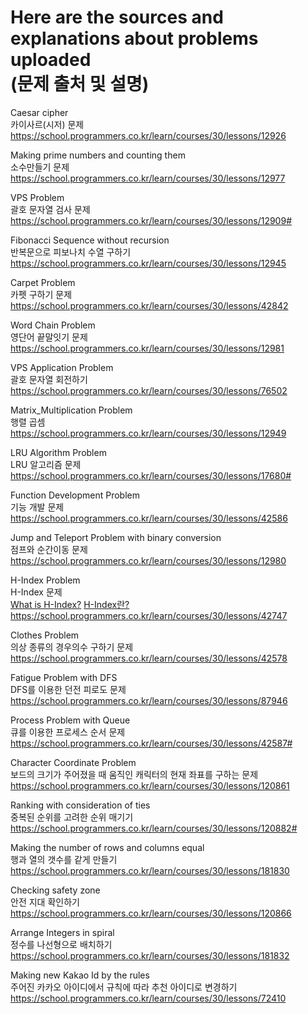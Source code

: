 # Here are the sources and explanations about problems uploaded <br> (문제 출처 및 설명)

Caesar cipher <br> 카이사르(시저) 문제 <br> https://school.programmers.co.kr/learn/courses/30/lessons/12926

Making prime numbers and counting them <br> 소수만들기 문제 <br> https://school.programmers.co.kr/learn/courses/30/lessons/12977

VPS Problem <br> 괄호 문자열 검사 문제 <br> https://school.programmers.co.kr/learn/courses/30/lessons/12909#

Fibonacci Sequence without recursion <br> 반복문으로 피보나치 수열 구하기 <br> https://school.programmers.co.kr/learn/courses/30/lessons/12945

Carpet Problem <br> 카펫 구하기 문제 <br> https://school.programmers.co.kr/learn/courses/30/lessons/42842

Word Chain Problem <br> 영단어 끝말잇기 문제 <br> https://school.programmers.co.kr/learn/courses/30/lessons/12981

VPS Application Problem <br> 괄호 문자열 회전하기 <br> https://school.programmers.co.kr/learn/courses/30/lessons/76502

Matrix_Multiplication Problem <br> 행렬 곱셈 <br> https://school.programmers.co.kr/learn/courses/30/lessons/12949

LRU Algorithm Problem <br> LRU 알고리즘 문제  <br> https://school.programmers.co.kr/learn/courses/30/lessons/17680#

Function Development Problem <br> 기능 개발 문제  <br> https://school.programmers.co.kr/learn/courses/30/lessons/42586

Jump and Teleport Problem with binary conversion <br> 점프와 순간이동 문제 <br> https://school.programmers.co.kr/learn/courses/30/lessons/12980

H-Index Problem <br> H-Index 문제 <br> [What is H-Index?](https://en.wikipedia.org/wiki/H-index)  [H-Index란?](https://ko.wikipedia.org/wiki/H_%EC%A7%80%EC%88%98) 
<br> https://school.programmers.co.kr/learn/courses/30/lessons/42747

Clothes Problem <br> 의상 종류의 경우의수 구하기 문제 <br> https://school.programmers.co.kr/learn/courses/30/lessons/42578

Fatigue Problem with DFS <br> DFS를 이용한 던전 피로도 문제 <br> https://school.programmers.co.kr/learn/courses/30/lessons/87946

Process Problem with Queue <br> 큐를 이용한 프로세스 순서 문제 <br> https://school.programmers.co.kr/learn/courses/30/lessons/42587#

Character Coordinate Problem <br> 보드의 크기가 주어졌을 때 움직인 캐릭터의 현재 좌표를 구하는 문제 <br> https://school.programmers.co.kr/learn/courses/30/lessons/120861

Ranking with consideration of ties <br> 중복된 순위를 고려한 순위 매기기 <br> https://school.programmers.co.kr/learn/courses/30/lessons/120882#

Making the number of rows and columns equal <br> 행과 열의 갯수를 같게 만들기 <br> https://school.programmers.co.kr/learn/courses/30/lessons/181830

Checking safety zone <br> 안전 지대 확인하기 <br> https://school.programmers.co.kr/learn/courses/30/lessons/120866

Arrange Integers in spiral <br> 정수를 나선형으로 배치하기 <br> https://school.programmers.co.kr/learn/courses/30/lessons/181832

Making new Kakao Id by the rules <br> 주어진 카카오 아이디에서 규칙에 따라 추천 아이디로 변경하기 <br> https://school.programmers.co.kr/learn/courses/30/lessons/72410
